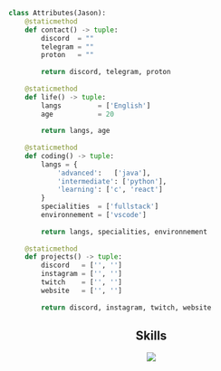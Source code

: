 ```python
class Attributes(Jason):
	@staticmethod
	def contact() -> tuple:
	    discord  = ""
	    telegram = ""
	    proton   = ""
	    
	    return discord, telegram, proton
	
	@staticmethod
	def life() -> tuple:
		langs         = ['English']
		age           = 20
		
		return langs, age
	
	@staticmethod
	def coding() -> tuple:
		langs = {
			'advanced':   ['java'],
			'intermediate': ['python'],
			'learning': ['c', 'react']
		}
		specialities  = ['fullstack']
		environnement = ['vscode']
		
		return langs, specialities, environnement
	
	@staticmethod
	def projects() -> tuple:
		discord   = ['', '']
		instagram = ['', '']
		twitch    = ['', '']
		website   = ['', '']
		
		return discord, instagram, twitch, website

```
<h2 align="center">Skills </h2>

<p align="center">
  <a href="https://skillicons.dev">
    <img src="https://skillicons.dev/icons?i=java,vscode,c,python" />
  </a>
</p>

<!--- 
<p href="https://discord.gg/onlp" align="center">
    <img alt="" src="https://github-readme-stats.vercel.app/api?username=jfirest1&theme=tokyonight&show_icons=true">
</p> 
---!>
